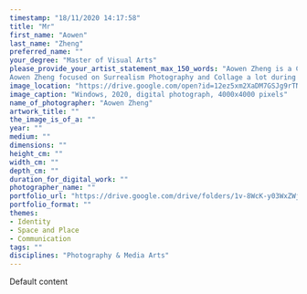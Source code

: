 ```yaml
---
timestamp: "18/11/2020 14:17:58"
title: "Mr"
first_name: "Aowen"
last_name: "Zheng"
preferred_name: ""
your_degree: "Master of Visual Arts"
please_provide_your_artist_statement_max_150_words: "Aowen Zheng is a Chinise photographer currently live in Canberra. He has just completed his studies of Visual Arts at ANU.
Aowen Zheng focused on Surrealism Photography and Collage a lot during his visual arts studies. He aims to break the traditional cognitive of photography by his camera."
image_location: "https://drive.google.com/open?id=12ez5xm2XaDM7GSJg9rTNd6H8HtBYTa2m"
image_caption: "Windows, 2020, digital photograph, 4000x4000 pixels"
name_of_photographer: "Aowen Zheng"
artwork_title: ""
the_image_is_of_a: ""
year: ""
medium: ""
dimensions: ""
height_cm: ""
width_cm: ""
depth_cm: ""
duration_for_digital_work: ""
photographer_name: ""
portfolio_url: "https://drive.google.com/drive/folders/1v-8WcK-y03WxZWjabUb2yw0DLFdZrG0_?usp=sharing"
portfolio_format: ""
themes:
- Identity
- Space and Place
- Communication
tags: ""
disciplines: "Photography & Media Arts"
---
```


Default content